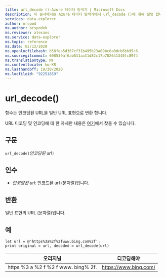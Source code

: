 ```yaml
---
title: url_decode ()-Azure 데이터 탐색기 | Microsoft Docs
description: 이 문서에서는 Azure 데이터 탐색기에서 url_decode ()에 대해 설명 합니다.
services: data-explorer
author: orspod
ms.author: orspodek
ms.reviewer: alexans
ms.service: data-explorer
ms.topic: reference
ms.date: 02/13/2020
ms.openlocfilehash: b58fea5d367cf31b495b23a09bc0a0dcb6bb95c6
ms.sourcegitcommit: 608539af6ab511aa11d82c17b782641340fc8974
ms.translationtype: MT
ms.contentlocale: ko-KR
ms.lasthandoff: 10/20/2020
ms.locfileid: "92251859"
---
```

# <a name="url_decode"></a>url_decode()

함수는 인코딩된 URL을 일반 URL 표현으로 변환 합니다. 

URL 디코딩 및 인코딩에 대 한 자세한 내용은 [여기](https://en.wikipedia.org/wiki/Percent-encoding)에서 찾을 수 있습니다.

## <a name="syntax"></a>구문

`url_decode(`*인코딩된 url*`)`

## <a name="arguments"></a>인수

* *인코딩된 url*: 인코드된 url (문자열)입니다.  

## <a name="returns"></a>반환

일반 표현의 URL (문자열)입니다.

## <a name="examples"></a>예

```kusto
let url = @'https%3a%2f%2fwww.bing.com%2f';
print original = url, decoded = url_decode(url)
```

|오리지널|디코딩해야|
|---|---|
|https %3 a %2 f %2 f www. bing% 2f.|https://www.bing.com/|



 